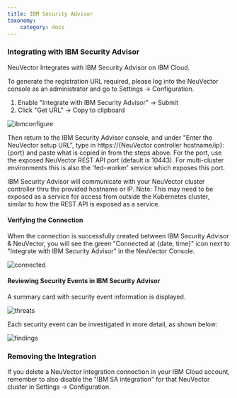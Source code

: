 ```yaml
---
title: IBM Security Advisor
taxonomy:
    category: docs
---
```


### Integrating with IBM Security Advisor

NeuVector Integrates with IBM Security Advisor on IBM Cloud.

To generate the registration URL required, please log into the NeuVector console as an administrator and go to Settings -> Configuration.

1. Enable "Integrate with IBM Security Advisor" -> Submit
2. Click "Get URL" -> Copy to clipboard

![ibmconfigure](/img/08.integration/08.ibmsa/ibmsa_config_new.png)

Then return to the IBM Security Advisor console, and under "Enter the NeuVector setup URL", type in https://{NeuVector controller hostname/ip}:{port} and paste what is copied in from the steps above. For the port, use the exposed NeuVector REST API port (default is 10443). For multi-cluster environments this is also the 'fed-worker' service which exposes this port.


IBM Security Advisor will communicate with your NeuVector cluster controller thru the provided hostname or IP. Note: This may need to be exposed as a service for access from outside the Kubernetes cluster, similar to how the REST API is exposed as a service.

#### Verifying the Connection

When the connection is successfully created between IBM Security Advisor & NeuVector, you will see the green "Connected at {date, time}" icon next to "Integrate with IBM Security Advisor" in the NeuVector Console.

![connected](/img/08.integration/08.ibmsa/ibmsa_connected.png)

#### Reviewing Security Events in IBM Security Advisor

A summary card with security event information is displayed.

![threats](/img/08.integration/08.ibmsa/ibm_sa_threat_summary.png)

Each security event can be investigated in more detail, as shown below:

![findings](/img/08.integration/08.ibmsa/ibm_sa_findings.png)

### Removing the Integration
If you delete a NeuVector integration connection in your IBM Cloud account, remember to also disable the "IBM SA integration" for that NeuVector cluster in Settings -> Configuration.

